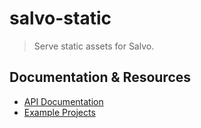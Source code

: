 # salvo-static


>Serve static assets for Salvo.

## Documentation & Resources

- [API Documentation](https://docs.rs/salvo-static)
- [Example Projects](https://github.com/salvo-rs/salvo/examples/)